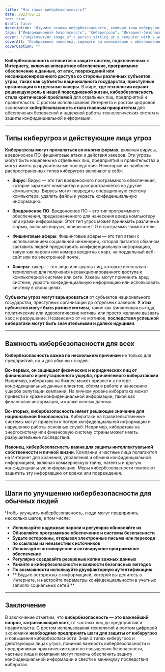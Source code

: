 ```yaml
---
title: "Что такое кибербезопасность?"
date: 2023-02-12
toc: true
draft: false
description: "Изучите основы кибербезопасности, включая типы киберугроз, важность кибербезопасности и меры по повышению безопасности в Интернете."
tags: ["Информационная безопасность", "Киберугрозы", "Интернет-безопасность", "Защита данных", "Вирус", "Вредоносное ПО", "Фишинговые мошенничества", "Хакеры", "Национальная безопасность", "Интеллектуальная собственность", "Личная конфиденциальность"]
cover: "/img/cover/An_image_of_a_person_sitting_at_a_computer_with_a_worried_face.png"
coverAlt: "Изображение человека, сидящего за компьютером с обеспокоенным выражением лица, в то время как на экране отображается хакер или киберпреступник, представляющий опасность киберугроз и важность кибербезопасности"
coverCaption: ""
---
```


**Кибербезопасность относится к защите систем, подключенных к Интернету, включая аппаратное обеспечение, программное обеспечение и данные, от атак, повреждений или несанкционированного доступа со стороны различных субъектов угроз, таких как субъекты национального государства, преступные организации и отдельные хакеры**. В мире, **где технологии играют решающую роль в нашей повседневной жизни, кибербезопасность стала критической проблемой** для отдельных лиц, предприятий и правительств. С ростом использования Интернета и ростом цифровой экономики **кибербезопасность стала главным приоритетом** для обеспечения безопасной и надежной работы технологических систем и защиты конфиденциальной информации.

______

## Типы киберугроз и действующие лица угроз

**Киберугрозы могут проявляться во многих формах**, включая вирусы, вредоносное ПО, фишинговые атаки и действия хакеров. Эти угрозы могут быть нацелены на отдельных лиц, предприятия и правительства и могут иметь разрушительные последствия. Некоторые из наиболее распространенных типов киберугроз включают в себя:

- **Вирус**: Вирус — это тип вредоносного программного обеспечения, которое заражает компьютер и распространяется на другие компьютеры. Вирусы могут повредить операционную систему компьютера, удалить файлы и украсть конфиденциальную информацию.

- **Вредоносное ПО**: Вредоносное ПО – это тип программного обеспечения, предназначенного для нанесения вреда компьютеру или кражи информации. Этот тип угроз может принимать различные формы, включая вирусы, шпионское ПО и программы-вымогатели.

- **Фишинговые аферы**: Фишинговые аферы — это тип атаки с использованием социальной инженерии, которая пытается обманом заставить людей предоставить конфиденциальную информацию, такую как пароли или номера кредитных карт, на поддельный веб-сайт или по электронной почте.

- **Хакеры**: хакер — это лицо или группа лиц, которые используют технологию для получения несанкционированного доступа к компьютерной системе или сети. Хакеры могут причинить вред системе, украсть конфиденциальную информацию или использовать систему в своих целях.

**Субъекты угроз могут варьироваться** от субъектов национального государства, преступных организаций до отдельных хакеров. **У этих субъектов могут быть разные мотивы**, такие как финансовая выгода, политические или идеологические мотивы или просто желание вызвать хаос и разрушение. Независимо от их мотивов, **последствия успешной кибератаки могут быть значительными и далеко идущими**.

______

## Важность кибербезопасности для всех

**Кибербезопасность важна по нескольким причинам** не только для предприятий, но и для обычных людей.

**Во-первых, он защищает физических и юридических лиц от финансового и репутационного ущерба, причиняемого кибератаками**. Например, кибератака на бизнес может привести к потере конфиденциальных данных клиентов, сбоям в работе и нанесению ущерба репутации компании. На личном уровне кибератака может привести к краже конфиденциальной информации, такой как финансовая информация, и краже личных данных.

**Во-вторых, кибербезопасность имеет решающее значение для национальной безопасности**. Кибератаки на правительственные системы могут привести к потере конфиденциальной информации и нарушению работы основных служб. Например, кибератака на энергосистему или финансовую систему страны может иметь разрушительные последствия.

**Наконец, кибербезопасность важна для защиты интеллектуальной собственности и личной жизни**. Компании и частные лица полагаются на Интернет для хранения, управления и обмена конфиденциальной информацией, включая коммерческую тайну, патенты и другую конфиденциальную информацию. Меры кибербезопасности помогают защитить эту информацию от кражи или повреждения.

______

## Шаги по улучшению кибербезопасности для обычных людей

Чтобы улучшить кибербезопасность, люди могут предпринять несколько шагов, в том числе:

- **Используйте надежные пароли и регулярно обновляйте их**
- **Обновляйте программное обеспечение и системы безопасности**
- **Будьте осторожны, открывая электронные письма или переходя по ссылкам из неизвестных источников**
- **Используйте антивирусное и антивирусное программное обеспечение**
- **Регулярно создавайте резервные копии важных данных**
- **Узнайте о кибербезопасности и важности безопасных методов**
- **По возможности используйте двухфакторную аутентификацию**
- ** Будьте осторожны с информацией, которой вы делитесь в Интернете, и настройте параметры конфиденциальности в учетных записях социальных сетей **


______
## Заключение

В заключение отметим, что **кибербезопасность — это важнейший вопрос, затрагивающий всех**, от частных лиц до предприятий и правительств. С ростом использования технологий и ростом цифровой экономики **необходимо предпринять шаги для защиты от киберугроз** и повышения кибербезопасности. Зная о типах киберугроз и действующих лицах угроз, понимая важность кибербезопасности и предпринимая практические шаги по повышению безопасности, частные лица и компании могут помочь обеспечить защиту конфиденциальной информации и свести к минимуму последствия кибератак.
